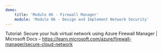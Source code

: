 ```yaml
---
demo:
    title: 'Module 06 - Firewall Manager'
    module: 'Module 06 - Design and Implement Network Security'
---
```

Tutorial: Secure your hub virtual network using Azure Firewall Manager | Microsoft Docs – 
https://learn.microsoft.com/azure/firewall-manager/secure-cloud-network
